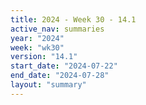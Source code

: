 ```yaml
---
title: 2024 - Week 30 - 14.1
active_nav: summaries
year: "2024"
week: "wk30"
version: "14.1"
start_date: "2024-07-22"
end_date: "2024-07-28"
layout: "summary"
---
```

